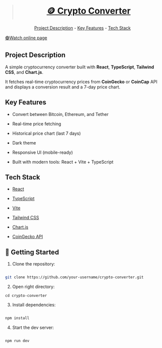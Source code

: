 > <a href="https://sqien-crypto-convertor.netlify.app/"><h1 align="center">🪙 Crypto Converter</h1></a>

<p align="center"><a href="#project-description">Project Description</a> - <a href="#key-features">Key Features</a> - <a href="#technology-stack">Tech Stack</a></p>
<a href="https://sqien-crypto-convertor.netlify.app/">🟢Watch online page</a>

<img src="https://i.imgur.com/sZumiPU.gif" alt="" >

## Project Description

A simple cryptocurrency converter built with **React**, **TypeScript**, **Tailwind CSS**, and **Chart.js**.

It fetches real-time cryptocurrency prices from **CoinGecko** or **CoinCap** API and displays a conversion result and a 7-day price chart.

## Key Features

- Convert between Bitcoin, Ethereum, and Tether

- Real-time price fetching

- Historical price chart (last 7 days)

- Dark theme

- Responsive UI (mobile-ready)

- Built with modern tools: React + Vite + TypeScript

## Tech Stack

- <a href="https://reactjs.org/">React</a>

- <a href="https://www.typescriptlang.org/">TypeScript</a>

- <a href="https://vitejs.dev/">Vite</a>

- <a href="https://tailwindcss.com/">Tailwind CSS</a>

- <a href="https://www.chartjs.org/">Chart.js</a>

- <a href="https://www.coingecko.com/en/api">CoinGecko API</a>



## 🚀 Getting Started



1. Clone the repository:



```bash

git clone https://github.com/your-username/crypto-converter.git
````

2. Open right directory:

```
cd crypto-converter

```

3. Install dependencies:

```bash

npm install

```

4. Start the dev server:

```bash

npm run dev
```
